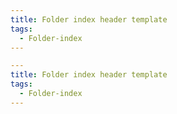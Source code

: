 ```yaml
---
title: Folder index header template
tags:
  - Folder-index
---
```


```yaml
---
title: Folder index header template
tags:
  - Folder-index
---
```
